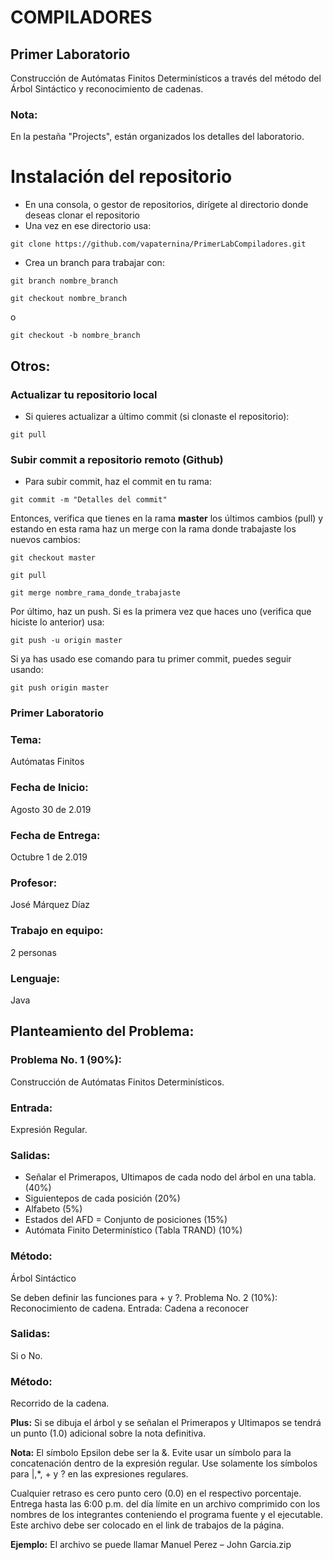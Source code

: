 # COMPILADORES
## Primer Laboratorio
Construcción de Autómatas Finitos Determinísticos a través del método del Árbol Sintáctico y reconocimiento de cadenas.

### Nota:
En la pestaña "Projects", están organizados los detalles del laboratorio.

# Instalación del repositorio

* En una consola, o gestor de repositorios, dirígete al directorio donde deseas clonar el repositorio
* Una vez en ese directorio usa:
```
git clone https://github.com/vapaternina/PrimerLabCompiladores.git
```
* Crea un branch para trabajar con: 
```
git branch nombre_branch
``` 
```
git checkout nombre_branch
```
o 
```
git checkout -b nombre_branch
```
## Otros:
### Actualizar tu repositorio local
* Si quieres actualizar a último commit (si clonaste el repositorio): 
```
git pull
```
### Subir commit a repositorio remoto (Github)
* Para subir commit, haz el commit en tu rama:
```
git commit -m "Detalles del commit"
```
Entonces, verifica que tienes en la rama **master** los últimos cambios (pull) y estando en esta rama haz un merge con la rama donde trabajaste los nuevos cambios:

```
git checkout master
```
```
git pull
```
```
git merge nombre_rama_donde_trabajaste
```
Por último, haz un push. Si es la primera vez que haces uno (verifica que hiciste lo anterior) usa:
```
git push -u origin master
```
Si ya has usado ese comando para tu primer commit, puedes seguir usando:
```
git push origin master
```

### Primer Laboratorio
### Tema: 
Autómatas Finitos
### Fecha de Inicio: 
Agosto 30 de 2.019
### Fecha de Entrega: 
Octubre 1 de 2.019
### Profesor: 
José Márquez Díaz
### Trabajo en equipo: 
2 personas
### Lenguaje: 
Java
## Planteamiento del Problema:
### Problema No. 1 (90%): 
Construcción de Autómatas Finitos Determinísticos.
### Entrada: 
Expresión Regular.
### Salidas: 
+ Señalar el Primerapos, Ultimapos de cada nodo del árbol en una tabla. (40%)
+ Siguientepos de cada posición (20%)
+ Alfabeto (5%)
+ Estados del AFD = Conjunto de posiciones (15%)
+ Autómata Finito Determinístico (Tabla TRAND) (10%)
### Método: 
Árbol Sintáctico

Se deben definir las funciones para + y ?.
Problema No. 2 (10%): Reconocimiento de cadena.
Entrada: Cadena a reconocer
### Salidas: 
Si o No.
### Método: 
Recorrido de la cadena.

**Plus:** Si se dibuja el árbol y se señalan el Primerapos y Ultimapos se tendrá un punto (1.0)
adicional sobre la nota definitiva.

**Nota:** El símbolo Epsilon debe ser la &. Evite usar un símbolo para la concatenación dentro
de la expresión regular. Use solamente los símbolos para |,*, + y ? en las expresiones
regulares.

Cualquier retraso es cero punto cero (0.0) en el respectivo porcentaje.
Entrega hasta las 6:00 p.m. del día límite en un archivo comprimido con los nombres de los
integrantes conteniendo el programa fuente y el ejecutable. Este archivo debe ser colocado
en el link de trabajos de la página.

**Ejemplo:** El archivo se puede llamar Manuel Perez – John Garcia.zip
